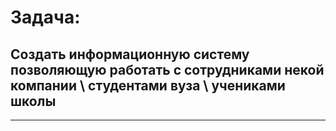 # Задача: 
## Создать информационную систему позволяющую работать с сотрудниками некой компании \ студентами вуза \ учениками школы
___
